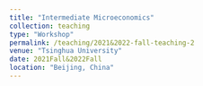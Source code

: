 ```yaml
---
title: "Intermediate Microeconomics"
collection: teaching
type: "Workshop"
permalink: /teaching/2021&2022-fall-teaching-2
venue: "Tsinghua University"
date: 2021Fall&2022Fall
location: "Beijing, China"
---
```

